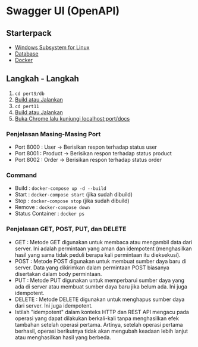 # Swagger UI (OpenAPI)

## Starterpack
- [Windows Subsystem for Linux](https://www.microsoft.com/store/productId/9PDXGNCFSCZV)
- [Database](https://github.com/teamanubot/bhs_pemrograman/tree/main/pert9/db)
- [Docker](https://www.docker.com/products/docker-desktop)


## Langkah - Langkah
1. `cd pert9/db`
2. [Build atau Jalankan](#command)
3. `cd pert11`
4. [Build atau Jalankan](#command)
5. [Buka Chrome lalu kunjungi localhost:port/docs](#penjelasan-masing-masing-port)

### Penjelasan Masing-Masing Port
- Port 8000 : User -> Berisikan respon terhadap status user
- Port 8001 : Product -> Berisikan respon terhadap status product
- Port 8002 : Order -> Berisikan respon terhadap status order


### Command
- Build : `docker-compose up -d --build`
- Start : `docker-compose start` (jika sudah dibuild)
- Stop : `docker-compose stop` (jika sudah dibuild)
- Remove : `docker-compose down`
- Status Container : `docker ps`

### Penjelasan GET, POST, PUT, dan DELETE
- GET : Metode GET digunakan untuk membaca atau mengambil data dari server. Ini adalah permintaan yang aman dan idempotent (menghasilkan hasil yang sama tidak peduli berapa kali permintaan itu dieksekusi).
- POST : Metode POST digunakan untuk membuat sumber daya baru di server. Data yang dikirimkan dalam permintaan POST biasanya disertakan dalam body permintaan.
- PUT : Metode PUT digunakan untuk memperbarui sumber daya yang ada di server atau membuat sumber daya baru jika belum ada. Ini juga idempotent.
- DELETE : Metode DELETE digunakan untuk menghapus sumber daya dari server. Ini juga idempotent.
- Istilah "idempotent" dalam konteks HTTP dan REST API mengacu pada operasi yang dapat dilakukan berkali-kali tanpa menghasilkan efek tambahan setelah operasi pertama. Artinya, setelah operasi pertama berhasil, operasi berikutnya tidak akan mengubah keadaan lebih lanjut atau menghasilkan hasil yang berbeda.
